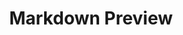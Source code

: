 ---
title: "Markdown Preview"
weight: 1
ShowReadingTime: false
ShowWordCount: false
ShowAuthor: false
hideAuthor: true
summary: Riveting stuff
url: /tools/markdown-preview/markdown-preview.html
---